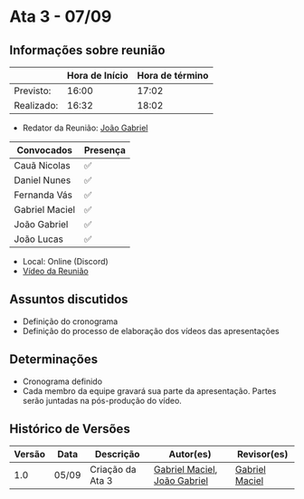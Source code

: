 # Ata 3 - 07/09

## Informações sobre reunião

|            | Hora de Início | Hora de término |
| ---------- | -------------- | --------------- |
| Previsto:  | 16:00          | 17:02            |
| Realizado: | 16:32           | 18:02            |

- Redator da Reunião: [João Gabriel](https://github.com/JoaoComTil)

| Convocados     | Presença  |
|------------    | --------- |
| Cauã Nicolas   |✅         |
| Daniel Nunes   |✅         |
| Fernanda Vás   |✅         |
| Gabriel Maciel |✅         |
| João Gabriel   |✅         |
| João Lucas     |✅         |

- Local: Online (Discord)
- [Vídeo da Reunião](https://www.youtube.com/watch?v=nVGP28vjJ2k&ab_channel=Jo%C3%A3oGabrielM)

## Assuntos discutidos

- Definição do cronograma
- Definição do processo de elaboração dos vídeos das apresentações

## Determinações

- Cronograma definido
- Cada membro da equipe gravará sua parte da apresentação. Partes serão juntadas na pós-produção do vídeo.

## Histórico de Versões

| Versão | Data | Descrição | Autor(es) | Revisor(es) |
| ------ | ---- | --------- | --------  | ----------- |
| 1.0 | 05/09 | Criação da Ata 3 | [Gabriel Maciel](https://github.com/GabrielMacielBR), [João Gabriel](https://github.com/JoaoComTil) | [Gabriel Maciel](https://github.com/GabrielMacielBR) |
